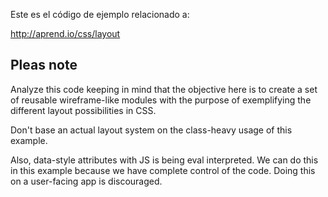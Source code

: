 Este es el código de ejemplo relacionado a:

http://aprend.io/css/layout

## Pleas note

Analyze this code keeping in mind that the objective here is to create a set of reusable wireframe-like modules with the purpose of exemplifying the different layout possibilities in CSS.

Don't base an actual layout system on the class-heavy usage of this example.

Also, data-style attributes with JS is being eval interpreted. We can do this in this example because we have complete control of the code. Doing this on a user-facing app is discouraged.
